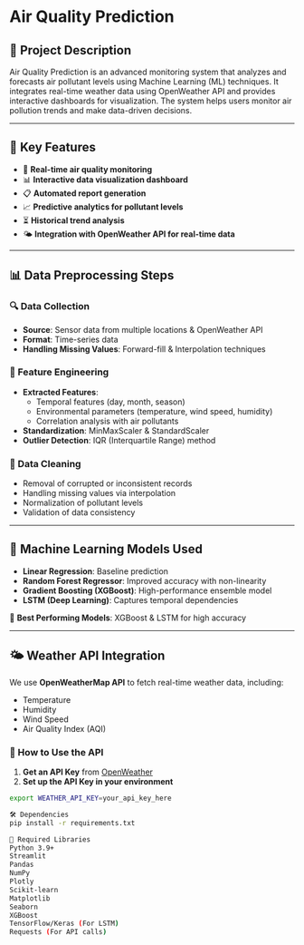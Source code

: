 # Air Quality Prediction  

## 📌 Project Description  
Air Quality Prediction is an advanced monitoring system that analyzes and forecasts air pollutant levels using Machine Learning (ML) techniques. It integrates real-time weather data using OpenWeather API and provides interactive dashboards for visualization. The system helps users monitor air pollution trends and make data-driven decisions.  

---

## 🚀 Key Features  
- 📡 **Real-time air quality monitoring**  
- 📊 **Interactive data visualization dashboard**  
- 📋 **Automated report generation**  
- 📈 **Predictive analytics for pollutant levels**  
- ⏳ **Historical trend analysis**  
- 🌤 **Integration with OpenWeather API for real-time data**  

---

## 📊 Data Preprocessing Steps  

### 🔍 Data Collection  
- **Source**: Sensor data from multiple locations & OpenWeather API  
- **Format**: Time-series data  
- **Handling Missing Values**: Forward-fill & Interpolation techniques  

### 🔬 Feature Engineering  
- **Extracted Features**:  
  - Temporal features (day, month, season)  
  - Environmental parameters (temperature, wind speed, humidity)  
  - Correlation analysis with air pollutants  
- **Standardization**: MinMaxScaler & StandardScaler  
- **Outlier Detection**: IQR (Interquartile Range) method  

### 🧹 Data Cleaning  
- Removal of corrupted or inconsistent records  
- Handling missing values via interpolation  
- Normalization of pollutant levels  
- Validation of data consistency  

---

## 🔬 Machine Learning Models Used  
- **Linear Regression**: Baseline prediction  
- **Random Forest Regressor**: Improved accuracy with non-linearity  
- **Gradient Boosting (XGBoost)**: High-performance ensemble model  
- **LSTM (Deep Learning)**: Captures temporal dependencies  

🔹 **Best Performing Models**: XGBoost & LSTM for high accuracy  

---

## 🌤 Weather API Integration  

We use **OpenWeatherMap API** to fetch real-time weather data, including:  
- Temperature  
- Humidity  
- Wind Speed  
- Air Quality Index (AQI)  

### 🔑 How to Use the API  

1. **Get an API Key** from [OpenWeather](https://home.openweathermap.org/api_keys)  
2. **Set up the API Key in your environment**  

```bash
export WEATHER_API_KEY=your_api_key_here

🛠 Dependencies
pip install -r requirements.txt

🔧 Required Libraries
Python 3.9+
Streamlit
Pandas
NumPy
Plotly
Scikit-learn
Matplotlib
Seaborn
XGBoost
TensorFlow/Keras (For LSTM)
Requests (For API calls)

